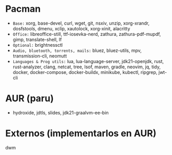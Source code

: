 # Pacman
- `Base:` xorg, base-devel, curl, wget, git, nsxiv, unzip, xorg-xrandr, dosfstools, dmenu, xclip, xautolock, xorg-xinit, alacritty
- `Office:` libreoffice-still, ttf-iosevka-nerd, zathura, zathura-pdf-mupdf, gimp, translate-shell, lf
- `Optional:` brightnessctl
- `Audio, bluetooth, torrents, mails:` bluez, bluez-utils, mpv, transmission-cli, neomutt
- `Languages & Prog utils:` lua, lua-language-server, jdk21-openjdk, rust, rust-analyzer, clang, netcat, tree, lsof, maven, gradle, neovim, jq, tidy, docker, docker-compose, docker-buildx, minikube, kubectl, ripgrep, jwt-cli

# AUR (paru)
- hydroxide, jdtls, slides, jdk21-graalvm-ee-bin

# Externos (implementarlos en AUR)
dwm
